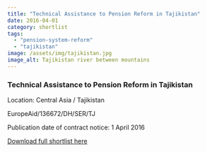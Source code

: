 ```yaml
---
title: "Technical Assistance to Pension Reform in Tajikistan"
date: 2016-04-01
category: shortlist
tags: 
  - "pension-system-reform"
  - "tajikistan"
image: /assets/img/tajikistan.jpg
image_alt: Tajikistan river between mountains
---
```


### Technical Assistance to Pension Reform in Tajikistan

Location: Central Asia / Tajikistan

EuropeAid/136672/DH/SER/TJ

Publication date of contract notice: 1 April 2016

[Download full shortlist here](http://epm.lv/files/shortlist_136672_Tajikistan_Pension.pdf)
